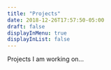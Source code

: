 ```yaml
---
title: "Projects"
date: 2018-12-26T17:57:50-05:00
draft: false
displayInMenu: true
displayInList: false
---
```


Projects I am working on...